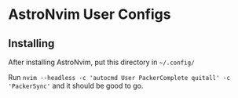 # AstroNvim User Configs

## Installing

After installing AstroNvim, put this directory in `~/.config/`

Run `nvim --headless -c 'autocmd User PackerComplete quitall' -c 'PackerSync'`
and it should be good to go.
